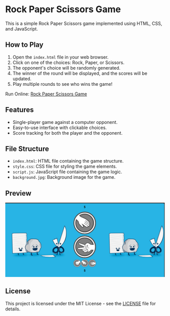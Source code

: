 # Rock Paper Scissors Game

This is a simple Rock Paper Scissors game implemented using HTML, CSS, and JavaScript.

## How to Play

1. Open the `index.html` file in your web browser.
2. Click on one of the choices: Rock, Paper, or Scissors.
3. The opponent's choice will be randomly generated.
4. The winner of the round will be displayed, and the scores will be updated.
5. Play multiple rounds to see who wins the game!

Run Online: [Rock Paper Scissors Game](https://yash-pandey07.github.io/Rock-Paper-Scissors/)

## Features

- Single-player game against a computer opponent.
- Easy-to-use interface with clickable choices.
- Score tracking for both the player and the opponent.

## File Structure

- `index.html`: HTML file containing the game structure.
- `style.css`: CSS file for styling the game elements.
- `script.js`: JavaScript file containing the game logic.
- `background.jpg`: Background image for the game.

## Preview

![Rock Paper Scissors Game](preview.png)

## License

This project is licensed under the MIT License - see the [LICENSE](LICENSE) file for details.
